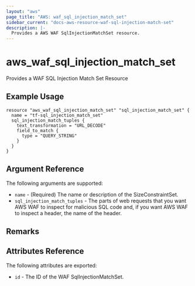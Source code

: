 ```yaml
---
layout: "aws"
page_title: "AWS: waf_sql_injection_match_set"
sidebar_current: "docs-aws-resource-waf-sql-injection-match-set"
description: |-
  Provides a AWS WAF SqlInjectionMatchSet resource.
---
```


# aws\_waf\_sql\_injection\_match\_set

Provides a WAF SQL Injection Match Set Resource

## Example Usage

```
resource "aws_waf_sql_injection_match_set" "sql_injection_match_set" {
  name = "tf-sql_injection_match_set"
  sql_injection_match_tuples {
    text_transformation = "URL_DECODE"
    field_to_match {
      type = "QUERY_STRING"
    }
  }
}
```

## Argument Reference

The following arguments are supported:

* `name` - (Required) The name or description of the SizeConstraintSet.
* `sql_injection_match_tuples` - The parts of web requests that you want AWS WAF to inspect for malicious SQL code and, if you want AWS WAF to inspect a header, the name of the header.

## Remarks

## Attributes Reference

The following attributes are exported:

* `id` - The ID of the WAF SqlInjectionMatchSet.
